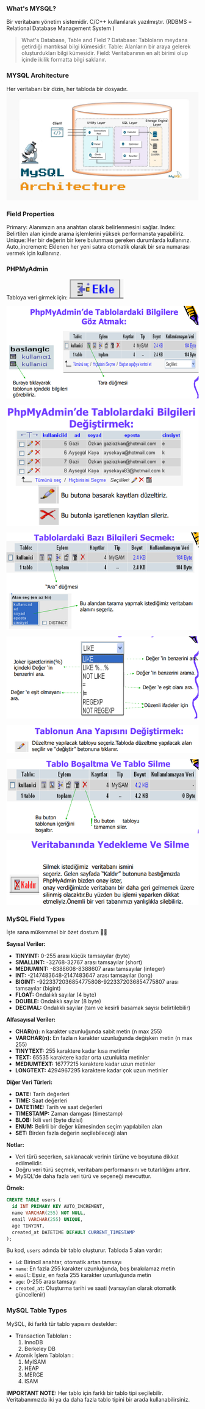 ### What's MYSQL?
Bir veritabanı yönetim sistemidir. C/C++ kullanılarak yazılmıştır. (RDBMS = Relational Database Management System )

> What's Database, Table and Field ?
Database: Tabloların meydana getirdiği mantıksal bilgi kümesidir.
Table: Alanların bir araya gelerek oluşturdukları bilgi kümesidir.
Field: Veritabanının en alt birimi olup içinde ikilik formatta bilgi saklanır.

### MYSQL Architecture
Her veritabanı bir dizin, her tabloda bir dosyadır.
![alt text](image.png)

### Field Properties
Primary: Alanımızın ana anahtarı olarak belirlenmesini sağlar.
Index: Belirtilen alan içinde arama işlemlerini yüksek performansta yapabiliriz.
Unique: Her bir değerin bir kere bulunması gereken durumlarda kullanırız.
Auto_increment: Eklenen her yeni satıra otomatik olarak bir sıra numarası vermek için kullanırız.

### PHPMyAdmin 
Tabloya veri girmek için:
![alt text](image-1.png)

![alt text](image-2.png)

![alt text](image-3.png)

![alt text](image-4.png)

![alt text](image-5.png)

![alt text](image-6.png)

![alt text](image-7.png)

![alt text](image-8.png)

### MySQL Field Types
İşte sana mükemmel bir özet dostum 🙂🙌

**Sayısal Veriler:**

* **TINYINT:** 0-255 arası küçük tamsayılar (byte)
* **SMALLINT:** -32768-32767 arası tamsayılar (short)
* **MEDIUMINT:** -8388608-8388607 arası tamsayılar (integer)
* **INT:** -2147483648-2147483647 arası tamsayılar (long)
* **BIGINT:** -9223372036854775808-9223372036854775807 arası tamsayılar (bigint)
* **FLOAT:** Ondalıklı sayılar (4 byte)
* **DOUBLE:** Ondalıklı sayılar (8 byte)
* **DECIMAL:** Ondalıklı sayılar (tam ve kesirli basamak sayısı belirtilebilir)

**Alfasayısal Veriler:**

* **CHAR(n):** n karakter uzunluğunda sabit metin (n max 255)
* **VARCHAR(n):** En fazla n karakter uzunluğunda değişken metin (n max 255)
* **TINYTEXT:** 255 karaktere kadar kısa metinler
* **TEXT:** 65535 karaktere kadar orta uzunlukta metinler
* **MEDIUMTEXT:** 16777215 karaktere kadar uzun metinler
* **LONGTEXT:** 4294967295 karaktere kadar çok uzun metinler

**Diğer Veri Türleri:**

* **DATE:** Tarih değerleri
* **TIME:** Saat değerleri
* **DATETIME:** Tarih ve saat değerleri
* **TIMESTAMP:** Zaman damgası (timestamp)
* **BLOB:** İkili veri (byte dizisi)
* **ENUM:** Belirli bir değer kümesinden seçim yapılabilen alan
* **SET:** Birden fazla değerin seçilebileceği alan

**Notlar:**

* Veri türü seçerken, saklanacak verinin türüne ve boyutuna dikkat edilmelidir.
* Doğru veri türü seçmek, veritabanı performansını ve tutarlılığını artırır.
* MySQL'de daha fazla veri türü ve seçeneği mevcuttur.

**Örnek:**

```sql
CREATE TABLE users (
  id INT PRIMARY KEY AUTO_INCREMENT,
  name VARCHAR(255) NOT NULL,
  email VARCHAR(255) UNIQUE,
  age TINYINT,
  created_at DATETIME DEFAULT CURRENT_TIMESTAMP
);
```

Bu kod, `users` adında bir tablo oluşturur. Tabloda 5 alan vardır:

* `id`: Birincil anahtar, otomatik artan tamsayı
* `name`: En fazla 255 karakter uzunluğunda, boş bırakılamaz metin
* `email`: Eşsiz, en fazla 255 karakter uzunluğunda metin
* `age`: 0-255 arası tamsayı
* `created_at`: Oluşturma tarihi ve saati (varsayılan olarak otomatik güncellenir)

### MySQL Table Types

MySQL, iki farklı tür tablo yapısını destekler:
- Transaction Tabloları :
    1. InnoDB
    2. Berkeley DB 
- Atomik İşlem Tabloları :
    1. MyISAM
    2. HEAP
    3. MERGE
    4. ISAM 

**IMPORTANT NOTE:** Her tablo için farklı bir tablo tipi seçilebilir. Veritabanımızda iki ya da daha fazla tablo tipini bir arada kullanabilirsiniz.